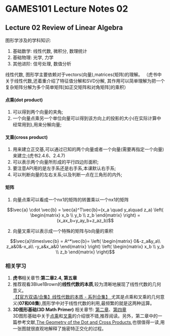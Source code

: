 # GAMES101 Lecture Notes 02  
## Lecture 02  Review of Linear Algebra
图形学涉及的学科知识:
1.  基础数学: 线性代数, 微积分, 数理统计
2.  基础物理: 光学, 力学
3.  其他进阶: 信号处理, 数值分析

线性代数, 图形学主要依赖对于vectors(向量),matrices(矩阵)的理解。
（虎书中关于线性代数,还着重介绍了特征值分解和SVD分解, 其作用可以简单理解为把一个复杂矩阵分解为多个简单矩阵[如正交矩阵和对角矩阵]的乘积）

#### 点乘(dot product) 
1) 可以得到两个向量的夹角;
2) 一个向量点乘另一个单位向量可以得到该方向上的投影的大小(在实际计算中经常用到),用来分解向量;
#### 叉乘(cross product)
1) 用来建立正交基,可以通过已知的两个向量或者一个向量(需要再指定一个向量)来建立;(虎书2.4.6、2.4.7)
2) 可以表示两个向量所形成的平行四边形面积;
3) 要注意API用的是左手系还是右手系,本课默认右手系;
4) 可以判断向量的左右关系;以及判断一点在三角形的内外;
#### 矩阵
1) 向量点乘可以看成一个nx1的矩阵的转置乘以一个nx1的矩阵  
```math
\vec{a} \cdot \vec{b} = \vec{a}^T\vec{b}=(x_a \quad y_a\quad z_a)
\left(
\begin{matrix}
x_b \\ y_b \\ z_b
\end{matrix}
\right)
 = (x_ax_b+y_ay_b+z_az_b)
```
2) 向量叉乘可以表示成一个特殊的矩阵与b向量的乘积  
```math
\vec{a}\times\vec{b} = A^*\vec{b}=
\left(
\begin{matrix}
0&-z_a&y_a\\ z_a&0&-x_a\\ -y_a&x_a&0
\end{matrix}
\right)
\left(
\begin{matrix}
x_b \\ y_b \\ z_b
\end{matrix}
\right)
```

### 相关学习
1. **虎书**相关章节:**第二章2.4, 第五章**  
2. 推荐观看3Blue1Brown的**线性代数的本质**,较为清晰地展现了线性代数的几何意义。  
[【【官方双语/合集】线性代数的本质 - 系列合集】 ](https://www.bilibili.com/video/BV1ys411472E/)
尤其是点乘和叉乘的几何意义(**07和08集**),图形学中对于线性代数的利用,最频繁的就是这两种运算。  
3. **3D图形基础(3D Math Primer)** 相关章节: [第二章](https://gamemath.com/book/vectors.html)、[第四章](https://gamemath.com/book/matrixintro.html)  
3D图形基础中关于[点乘](https://gamemath.com/book/vectors.html#dot_product)和[叉乘](https://gamemath.com/book/vectors.html#cross_product)的介绍很不错,推荐阅读。另外，第二章中的一篇参考文献,[The Geometry of the Dot and Cross Products](https://maa.org/sites/default/files/images/upload_library/4/vol6/Dray2/Dray.pdf),也很值得一读,用一张图就很直观地解释了施密特正交化的过程。



